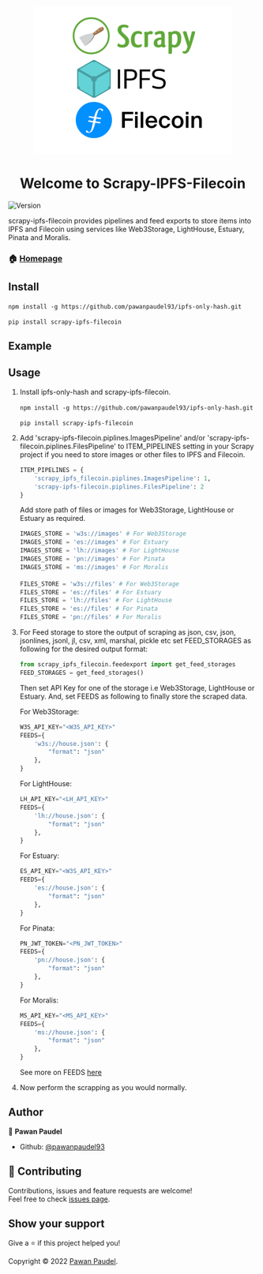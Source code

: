 <p align="center"><img src="logo.png" alt="original" width="400" height="300"></p>

<h1 align="center">Welcome to Scrapy-IPFS-Filecoin</h1>
<p>
  <img alt="Version" src="https://img.shields.io/badge/version-0.0.1-blue.svg?cacheSeconds=2592000" />
</p>

scrapy-ipfs-filecoin provides pipelines and feed exports to store items into IPFS and Filecoin using services like Web3Storage, LightHouse, Estuary, Pinata and Moralis.

### 🏠 [Homepage](https://github.com/pawanpaudel93/scrapy-ipfs-filecoin)

## Install
`npm install -g https://github.com/pawanpaudel93/ipfs-only-hash.git`

`pip install scrapy-ipfs-filecoin`

## Example

## Usage
1. Install ipfs-only-hash and scrapy-ipfs-filecoin.

	`npm install -g https://github.com/pawanpaudel93/ipfs-only-hash.git`

	`pip install scrapy-ipfs-filecoin`

2. Add 'scrapy-ipfs-filecoin.piplines.ImagesPipeline' and/or 'scrapy-ipfs-filecoin.piplines.FilesPipeline' to ITEM_PIPELINES setting in your Scrapy project if you need to store images or other files to IPFS and Filecoin.

	```python
	ITEM_PIPELINES = {
		'scrapy_ipfs_filecoin.piplines.ImagesPipeline': 1,
		'scrapy-ipfs-filecoin.piplines.FilesPipeline': 2
	}
	```
	
	Add store path of files or images for Web3Storage, LightHouse or Estuary as required.
	```python
	IMAGES_STORE = 'w3s://images' # For Web3Storage
	IMAGES_STORE = 'es://images' # For Estuary
	IMAGES_STORE = 'lh://images' # For LightHouse
	IMAGES_STORE = 'pn://images' # For Pinata
	IMAGES_STORE = 'ms://images' # For Moralis

	FILES_STORE = 'w3s://files' # For Web3Storage
	FILES_STORE = 'es://files' # For Estuary
	FILES_STORE = 'lh://files' # For LightHouse
	FILES_STORE = 'es://files' # For Pinata
	FILES_STORE = 'pn://files' # For Moralis
	```

3. For Feed storage to store the output of scraping as json, csv, json, jsonlines, jsonl, jl, csv, xml, marshal, pickle etc set FEED_STORAGES as following for the desired output format:

	```python
	from scrapy_ipfs_filecoin.feedexport import get_feed_storages
	FEED_STORAGES = get_feed_storages()
	```
	Then set API Key for one of the storage i.e Web3Storage, LightHouse or Estuary. And, set FEEDS as following to finally store the scraped data.

	For Web3Storage:
	```python
	W3S_API_KEY="<W3S_API_KEY>"
	FEEDS={
		'w3s://house.json': {
			"format": "json"
		},
	}
	```

	For LightHouse:
	```python
	LH_API_KEY="<LH_API_KEY>"
	FEEDS={
		'lh://house.json': {
			"format": "json"
		},
	}
	```

	For Estuary:
	```python
	ES_API_KEY="<W3S_API_KEY>"
	FEEDS={
		'es://house.json': {
			"format": "json"
		},
	}
	```
	
	For Pinata:
	```python
	PN_JWT_TOKEN="<PN_JWT_TOKEN>"
	FEEDS={
		'pn://house.json': {
			"format": "json"
		},
	}
	```
	
	For Moralis:
	```python
	MS_API_KEY="<MS_API_KEY>"
	FEEDS={
		'ms://house.json': {
			"format": "json"
		},
	}
	```
	
	See more on FEEDS [here](https://docs.scrapy.org/en/latest/topics/feed-exports.html#feeds)

4. Now perform the scrapping as you would normally.

## Author

👤 **Pawan Paudel**

- Github: [@pawanpaudel93](https://github.com/pawanpaudel93)

## 🤝 Contributing

Contributions, issues and feature requests are welcome!<br />Feel free to check [issues page](https://github.com/pawanpaudel93/scrapy-ipfs-filecoin/issues).

## Show your support

Give a ⭐️ if this project helped you!

Copyright © 2022 [Pawan Paudel](https://github.com/pawanpaudel93).<br />